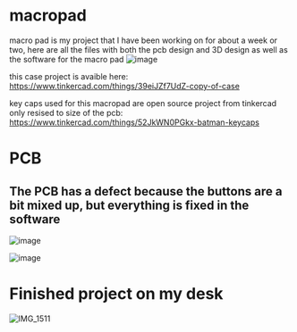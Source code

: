 # macropad
macro pad is my project that I have been working on for about a week or two, here are all the files with both the pcb design and 3D design as well as the software for the macro pad
![image](https://github.com/user-attachments/assets/f70ec1d0-363d-4b48-9d82-898d4b296bf6)

this case project is avaible here: https://www.tinkercad.com/things/39eiJZf7UdZ-copy-of-case

key caps used for this macropad are open source project from tinkercad only resised to size of the pcb: https://www.tinkercad.com/things/52JkWN0PGkx-batman-keycaps
# PCB

## The PCB has a defect because the buttons are a bit mixed up, but everything is fixed in the software

![image](https://github.com/user-attachments/assets/258dbead-e4c2-4957-a1fd-5a3f20068e41)

![image](https://github.com/user-attachments/assets/54d76c6c-5649-4f70-ab5c-6f70ec2af1da)

# Finished project on my desk
![IMG_1511](https://github.com/user-attachments/assets/b2050bc8-fe55-464a-8d63-0f8ece7cef50)



